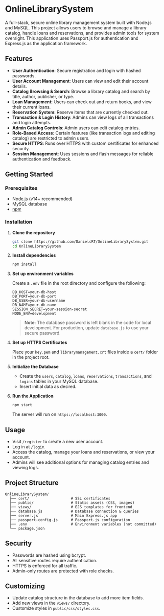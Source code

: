 # OnlineLibrarySystem

A full-stack, secure online library management system built with Node.js and MySQL. This project allows users to browse and manage a library catalog, handle loans and reservations, and provides admin tools for system oversight. This application uses Passport.js for authentication and Express.js as the application framework.

## Features

- **User Authentication**: Secure registration and login with hashed passwords.
- **User Account Management**: Users can view and edit their account details.
- **Catalog Browsing & Search**: Browse a library catalog and search by title, author, publisher, or type.
- **Loan Management**: Users can check out and return books, and view their current loans.
- **Reservation System**: Reserve items that are currently checked out.
- **Transaction & Login History**: Admins can view logs of all transactions and login attempts.
- **Admin Catalog Controls**: Admin users can edit catalog entries.
- **Role-Based Access**: Certain features (like transaction logs and editing catalog) are restricted to admin users.
- **Secure HTTPS**: Runs over HTTPS with custom certificates for enhanced security.
- **Session Management**: Uses sessions and flash messages for reliable authentication and feedback.

## Getting Started

### Prerequisites

- Node.js (v14+ recommended)
- MySQL database
- [npm](https://www.npmjs.com/)

### Installation

1. **Clone the repository**
   ```bash
   git clone https://github.com/DanielsRT/OnlineLibrarySystem.git
   cd OnlineLibrarySystem
   ```

2. **Install dependencies**
   ```bash
   npm install
   ```

3. **Set up environment variables**

   Create a `.env` file in the root directory and configure the following:

   ```
   DB_HOST=your-db-host
   DB_PORT=your-db-port
   DB_USER=your-db-username
   DB_NAME=your-db-name
   SESSION_SECRET=your-session-secret
   NODE_ENV=development
   ```

   > **Note**: The database password is left blank in the code for local development. For production, update `database.js` to use your secure password.

4. **Set up HTTPS Certificates**

   Place your `key.pem` and `librarymanagement.crt` files inside a `cert/` folder in the project root.

5. **Initialize the Database**

   - Create the `users`, `catalog`, `loans`, `reservations`, `transactions`, and `logins` tables in your MySQL database.
   - Insert initial data as desired.

6. **Run the Application**
   ```bash
   npm start
   ```
   The server will run on `https://localhost:3000`.

## Usage

- Visit `/register` to create a new user account.
- Log in at `/login`.
- Access the catalog, manage your loans and reservations, or view your account.
- Admins will see additional options for managing catalog entries and viewing logs.

## Project Structure

```
OnlineLibrarySystem/
  ├── cert/                   # SSL certificates
  ├── public/                 # Static assets (CSS, images)
  ├── views/                  # EJS templates for frontend
  ├── database.js             # Database connection & queries
  ├── server.js               # Main Express.js app
  ├── passport-config.js      # Passport.js configuration
  ├── .env                    # Environment variables (not committed)
  └── package.json
```

## Security

- Passwords are hashed using bcrypt.
- All sensitive routes require authentication.
- HTTPS is enforced for all traffic.
- Admin-only routes are protected with role checks.

## Customizing

- Update catalog structure in the database to add more item fields.
- Add new views in the `views/` directory.
- Customize styles in `public/css/styles.css`.
